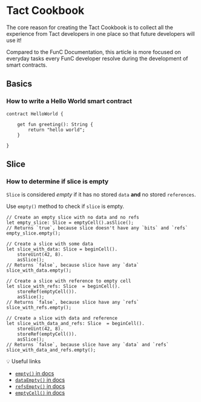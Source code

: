 # Tact Cookbook

The core reason for creating the Tact Cookbook is to collect all the experience from Tact developers in one place so that future developers will use it!

Compared to the FunC Documentation, this article is more focused on everyday tasks every FunC developer resolve during the development of smart contracts.

## Basics
### How to write a Hello World smart contract

```
contract HelloWorld {

    get fun greeting(): String {
        return "hello world";
    }        

}
```

## Slice
### How to determine if slice is empty

`Slice` is considered *empty* if it has no stored `data` **and** no stored `references`.

Use `empty()` method to check if `slice` is empty.

```tact
// Create an empty slice with no data and no refs
let empty_slice: Slice = emptyCell().asSlice();
// Returns `true`, because slice doesn't have any `bits` and `refs`
empty_slice.empty();

// Create a slice with some data
let slice_with_data: Slice = beginCell().
    storeUint(42, 8).
    asSlice();
// Returns `false`, because slice have any `data`
slice_with_data.empty();

// Create a slice with reference to empty cell
let slice_with_refs: Slice  = beginCell().
    storeRef(emptyCell()).
    asSlice();
// Returns `false`, because slice have any `refs`
slice_with_refs.empty();

// Create a slice with data and reference
let slice_with_data_and_refs: Slice  = beginCell().
    storeUint(42, 8).
    storeRef(emptyCell()).
    asSlice();
// Returns `false`, because slice have any `data` and `refs`
slice_with_data_and_refs.empty(); 
```

💡 Useful links
- [`empty()` in docs](https://docs.tact-lang.org/language/ref/cells#sliceempty)
- [`dataEmpty()` in docs](https://docs.tact-lang.org/language/ref/cells#slicedataempty)
- [`refsEmpty()` in docs](https://docs.tact-lang.org/language/ref/cells#slicerefsempty)
- [`emptyCell()` in docs](https://docs.tact-lang.org/language/ref/cells#emptycell)
